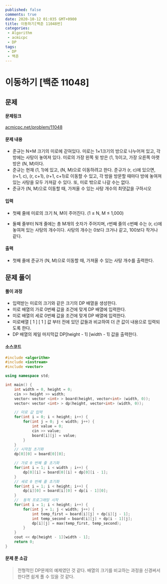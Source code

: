 ```yaml
---
published: false
comments: true
date: 2020-10-12 01:035 GMT+0900
title: 이동하기[백준 11048번]
categories:
 - Algorithm
 - acmicpc
 - DP
tags: 
 - DP
 - 백준
---
```




# 이동하기 [백준 11048]

## 문제

#### 문제링크

[acmicpc.net/problem/11048](https://www.acmicpc.net/problem/11048)

#### 문제 내용

* 준규는 N×M 크기의 미로에 갇혀있다. 미로는 1×1크기의 방으로 나누어져 있고, 
  각 방에는 사탕이 놓여져 있다. 미로의 가장 왼쪽 윗 방은 (1, 1)이고, 가장 오른쪽 아랫 방은 (N, M)이다.
* 준규는 현재 (1, 1)에 있고, (N, M)으로 이동하려고 한다. 
  준규가 (r, c)에 있으면, (r+1, c), (r, c+1), (r+1, c+1)로 이동할 수 있고, 
  각 방을 방문할 때마다 방에 놓여져있는 사탕을 모두 가져갈 수 있다. 또, 미로 밖으로 나갈 수는 없다.
* 준규가 (N, M)으로 이동할 때, 가져올 수 있는 사탕 개수의 최댓값을 구하시오

#### 입력

* 첫째 줄에 미로의 크기 N, M이 주어진다. (1 ≤ N, M ≤ 1,000)

* 둘째 줄부터 N개 줄에는 총 M개의 숫자가 주어지며, 
  r번째 줄의 c번째 수는 (r, c)에 놓여져 있는 사탕의 개수이다. 
  사탕의 개수는 0보다 크거나 같고, 100보다 작거나 같다.

#### 출력

* 첫째 줄에 준규가 (N, M)으로 이동할 때, 가져올 수 있는 사탕 개수를 출력한다.



## 문제 풀이

#### 풀이 과정

* 입력받는 미로의 크기와 같은 크기의 DP 배열을 생성한다.
* 미로 배열의 가로 0번째 값을 조건에 맞게 DP 배열에 입력한다.
* 미로 배열의 세로 0번째 값을 조건에 맞게 DP 배열에 입력한다.
* 미로배열 [ 1 ] [ 1 ] 값 부터 전에 있던 값들과 비교하여 더 큰 값이 내용으로 입력되도록 한다.
* DP 배열의 제일 마지막값 DP[height - 1] [width - 1] 값을 출력한다.

#### 소스코드

```c++
#include <algorithm>
#include <iostream>
#include <vector>

using namespace std;

int main() {
    int width = 0, height = 0;
    cin >> height >> width;
    vector< vector <int> > board(height, vector<int> (width, 0));
    vector< vector <int> > dp(height, vector<int> (width, 0));

    // 미로 값 입력
    for(int i = 0; i < height; i++) {
        for(int j = 0; j < width; j++) {
            int value = 0;
            cin >> value;
            board[i][j] = value;
        }
    }
    // 시작점 초기화
    dp[0][0] = board[0][0];

    // 가로 0 번째 줄 초기화
    for(int i = 1; i < width ; i++) {
        dp[0][i] = board[0][i] + dp[0][i - 1];
    }
    // 세로 0 번째 줄 초기화
    for(int i = 1; i < height; i++) {
        dp[i][0] = board[i][0] + dp[i - 1][0];
    }
    //  동적 프로그래밍 시작
    for(int i = 1; i < height; i++) {
        for(int j = 1; j < width; j++) {
            int temp_first = board[i][j] + dp[i][j - 1];
            int temp_second = board[i][j] + dp[i - 1][j];
            dp[i][j] = max(temp_first, temp_second);
        }
    }
    cout << dp[height - 1][width - 1];
    return 0;
}
```



#### 문제 푼 소감

> 전형적인 DP문제의 예제였던 것 같다. 
> 배열의 크기를 비교하는 과정을 신경써서 한다면 쉽게 풀 수 있을 것 같다.